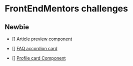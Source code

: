 # FrontEndMentors challenges

## Newbie

- [] [Article preview component](https://www.frontendmentor.io/challenges/article-preview-component-dYBN_pYFT)

- [] [FAQ accordion card](https://www.frontendmentor.io/challenges/faq-accordion-card-XlyjD0Oam)

- [] [Profile card Component](https://www.frontendmentor.io/challenges/profile-card-component-cfArpWshJ)
